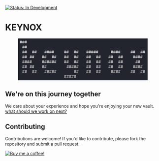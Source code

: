 [![Status: In Development](https://img.shields.io/badge/Status-In%20Development-blue)]()

# KEYNOX
<div align="center">
	<img alt="keynox-logo" src="https://github.com/droubarka/keynox/blob/main/keynox/cli/keynox-logo.ascii.png"/>
</div>

## We're on this journey together
We care about your experience and hope you're enjoying your new vault.
<br/>
[what should we work on next?](https://github.com/droubarka/keynox/issues/new)

## Contributing
Contributions are welcome! If you'd like to contribute, please fork the repository and submit a pull request.

[![Buy me a coffee!](https://www.buymeacoffee.com/assets/img/custom_images/orange_img.png)](https://www.buymeacoffee.com/droubarka)
